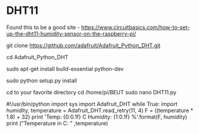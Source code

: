 # DHT11
Found this to be a good site - 
https://www.circuitbasics.com/how-to-set-up-the-dht11-humidity-sensor-on-the-raspberry-pi/

git clone https://github.com/adafruit/Adafruit_Python_DHT.git

cd Adafruit_Python_DHT

sudo apt-get install build-essential python-dev

sudo python setup.py install

cd to your favorite directory
cd /home/pi/BEUT
sudo nano DHT11.py

#!/usr/bin/python
import sys
import Adafruit_DHT
while True:
  import humidity, temperature = Adafruit_DHT.read_retry(11, 4)
  F = ((temperature * 1.8) + 32)
  print 'Temp: {0:0.1f} C Humidity: {1:0.1f} %'.format(F, humidity)
  print ("Temperature in C: " ,temperature)
